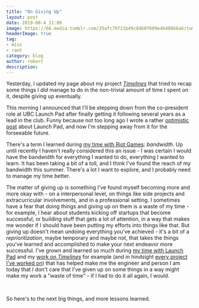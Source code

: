 ```yaml
---
title: "On Giving Up"
layout: post
date: 2019-08-4 11:00
image: https://66.media.tumblr.com/35afc70f21b49c84b0f609e4b488b6a6/tumblr_pjjcopIuTf1rg86u5o1_1280.gifv
headerImage: true
tag:
- misc
- rant
category: blog
author: robert
description: 
---
```


Yesterday, I updated my page about my project [*Timelines*](https://bobheadxi.dev/timelines-recap/)
that tried to recap some things I *did* manage to do in the non-trivial amount
of time I spent on it, despite giving up eventually.

This morning I announced that I'll be stepping down from the co-president role
at UBC Launch Pad after finally getting it following several years as a lead in
the club. Funny because not too long ago I wrote a rather [optimistic post](https://bobheadxi.dev/launch-pad-2018-2019/)
about Launch Pad, and now I'm stepping away from it for the forseeable future.

There's a term I learned during [my time with Riot Games](https://bobheadxi.dev/riot-games/):
*bandwidth*. Up until recently I haven't really considered this an issue - I was
certain I would have the bandwidth for everything I wanted to do, everything I
wanted to learn. It has been taking a bit of a toll, and I think I've found the
reach of my bandwidth this summer. There's a lot I want to explore, and I probably
need to manage my time better.

The matter of giving up is something I've found myself becoming more and
more okay with - on a interpersonal level, on things like side projects
and extracurricular involvements, and in a professional setting. I sometimes
have a fear that doing things and giving up on them is a waste of my time - for
example, I hear about students kicking off startups that become successful, or
building stuff that gets a lot of attention, in a way that makes me wonder if
I should have been putting my efforts into things like that. But giving up
doesn't mean undoing everything you've achieved - it's a bit of a *reprioritization*,
maybe temporary and maybe not, that takes the things you've learned and
accomplished to make your next endeavor more successful. I've grown and learned
so much during [my time with Launch Pad](https://bobheadxi.dev/tags/#launch-pad)
and my [work on *Timelines*](https://bobheadxi.dev/timelines-recap/) for example
(and in hindsight [every project I've worked on](https://bobheadxi.dev/open-source/))
that has helped make me the engineer and person I am today that I don't care
that I've given up on some things in a way might make my work a "waste of time" -
if I had to do it all again, I would.

<br />

So here's to the next big things, and more lessons learned.
